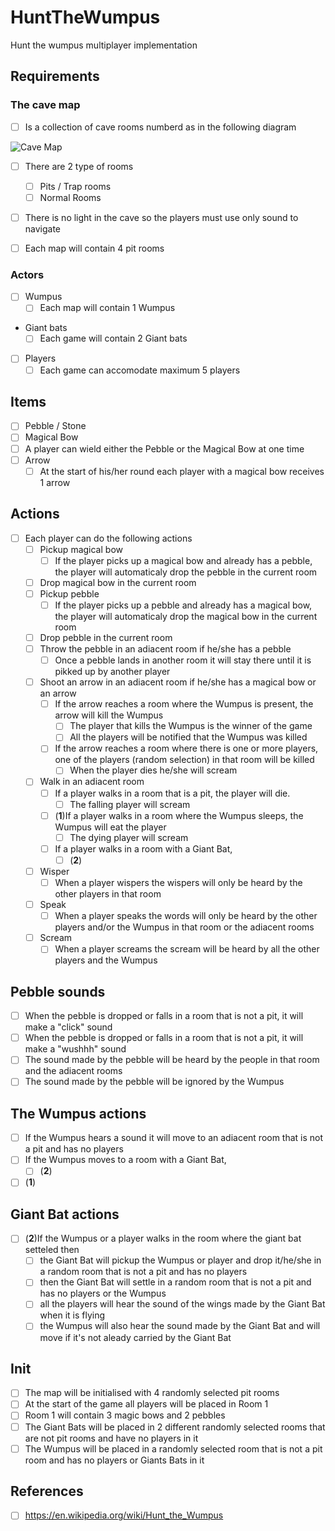 # HuntTheWumpus
Hunt the wumpus multiplayer implementation

## Requirements

### The cave map
- [ ] Is a collection of cave rooms numberd as in the following diagram

![Cave Map](https://github.com/BackToTech-Study/HuntTheWumpus/blob/main/Resources/CaveMap.png)

- [ ] There are 2 type of rooms
  - [ ] Pits / Trap rooms
  - [ ] Normal Rooms
- [ ] There is no light in the cave so the players must use only sound to navigate

- [ ] Each map will contain 4 pit rooms

### Actors
- [ ] Wumpus
  - [ ] Each map will contain 1 Wumpus

- Giant bats
  - [ ] Each game will contain 2 Giant bats
  
- [ ] Players
  - [ ] Each game can accomodate maximum 5 players
  
## Items 
- [ ] Pebble / Stone  
- [ ] Magical Bow 
- [ ] A player can wield either the Pebble or the Magical Bow at one time
- [ ] Arrow
  - [ ] At the start of his/her round each player with a magical bow receives 1 arrow
  
## Actions
- [ ] Each player can do the following actions
  - [ ] Pickup magical bow
    - [ ] If the player picks up a magical bow and already has a pebble, the player will automaticaly drop the pebble in the current room  
  - [ ] Drop magical bow in the current room
  - [ ] Pickup pebble
    - [ ] If the player picks up a pebble and already has a magical bow, the player will automaticaly drop the magical bow in the current room
  - [ ] Drop pebble in the current room 
  - [ ] Throw the pebble in an adiacent room if he/she has a pebble
    - [ ] Once a pebble lands in another room it will stay there until it is pikked up by another player
  - [ ] Shoot an arrow in an adiacent room if he/she has a magical bow or an arrow
    - [ ] If the arrow reaches a room where the Wumpus is present, the arrow will kill the Wumpus
      - [ ] The player that kills the Wumpus is the winner of the game
      - [ ] All the players will be notified that the Wumpus was killed   
    - [ ] If the arrow reaches a room where there is one or more players, one of the players (random selection) in that room will be killed
      - [ ] When the player dies he/she will scream 
  - [ ] Walk in an adiacent room  
    - [ ] If a player walks in a room that is a pit, the player will die.
      - [ ] The falling player will scream 
    - [ ] (**1**)If a player walks in a room where the Wumpus sleeps, the Wumpus will eat the player   
      - [ ] The dying player will scream 
    - [ ] If a player walks in a room with a Giant Bat, 
      - [ ] (**2**)
   - [ ] Wisper
      - [ ] When a player wispers the wispers will only be heard by the other players in that room
   - [ ] Speak  
      - [ ] When a player speaks the words will only be heard by the other players and/or the Wumpus in that room or the adiacent rooms
   - [ ] Scream
      - [ ] When a player screams the scream will be heard by all the other players and the Wumpus

## Pebble sounds
- [ ] When the pebble is dropped or falls in a room that is not a pit, it will make a "click" sound
- [ ] When the pebble is dropped or falls in a room that is not a pit, it will make a "wushhh" sound
- [ ] The sound made by the pebble will be heard by the people in that room and the adiacent rooms
- [ ] The sound made by the pebble will be ignored by the Wumpus

## The Wumpus actions
- [ ] If the Wumpus hears a sound it will move to an adiacent room that is not a pit and has no players
- [ ] If the Wumpus moves to a room with a Giant Bat, 
  - [ ] (**2**)
- [ ] (**1**)

## Giant Bat actions
- [ ] (**2**)If the Wumpus or a player walks in the room where the giant bat setteled then
  - [ ] the Giant Bat will pickup the Wumpus or player and drop it/he/she in a random room that is not a pit and has no players
  - [ ] then the Giant Bat will settle in a random room that is not a pit and has no players or the Wumpus
  - [ ] all the players will hear the sound of the wings made by the Giant Bat when it is flying
  - [ ] the Wumpus will also hear the sound made by the Giant Bat and will move if it's not aleady carried by the Giant Bat

## Init
- [ ] The map will be initialised with 4 randomly selected pit rooms
- [ ] At the start of the game all players will be placed in Room 1
- [ ] Room 1 will contain 3 magic bows and 2 pebbles
- [ ] The Giant Bats will be placed in 2 different randomly selected rooms that are not pit rooms and have no players in it
- [ ] The Wumpus will be placed in a randomly selected room that is not a pit room and has no players or Giants Bats in it
 
## References
- [ ] https://en.wikipedia.org/wiki/Hunt_the_Wumpus
